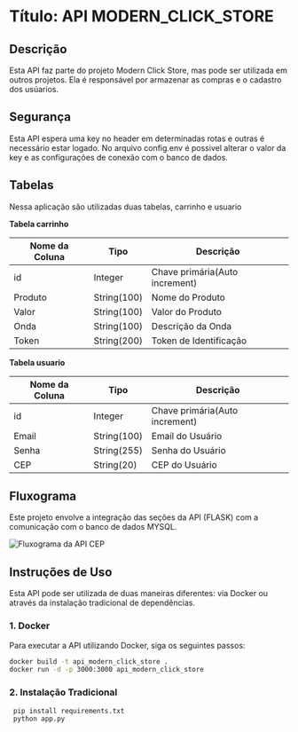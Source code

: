 # Título: API MODERN_CLICK_STORE

## Descrição

Esta API faz parte do projeto Modern Click Store, mas pode ser utilizada em outros projetos. Ela é responsável por armazenar as compras e o cadastro dos usúarios.

## Segurança

Esta API espera uma key no header em determinadas rotas e outras é necessário estar logado.
No arquivo config.env é possivel alterar o valor da key e as configurações de conexão com o banco de dados.

## Tabelas

Nessa aplicação são utilizadas duas tabelas, carrinho e usuario

**Tabela carrinho**

| Nome da Coluna | Tipo       | Descrição                       |
|----------------|------------|---------------------------------|
| id             | Integer    | Chave primária(Auto increment)  |
| Produto        | String(100)| Nome do Produto                 |
| Valor          | String(100)| Valor do Produto                |
| Onda           | String(100)| Descrição da Onda               |
| Token          | String(200)| Token de Identificação          |


**Tabela usuario**

| Nome da Coluna | Tipo       | Descrição                      |
|----------------|------------|--------------------------------|
| id             | Integer    | Chave primária(Auto increment) |
| Email          | String(100)| Email do Usuário               |
| Senha          | String(255)| Senha do Usuário               |
| CEP            | String(20) | CEP do Usuário                 |


## Fluxograma

Este projeto envolve a integração das seções da API (FLASK) com a comunicação com o banco de dados MYSQL.

![Fluxograma da API CEP](https://drive.google.com/uc?export=view&id=1U9g5ff8OsP1tmSop7i7xAdokDXgwdGg0)

## Instruções de Uso

Esta API pode ser utilizada de duas maneiras diferentes: via Docker ou através da instalação tradicional de dependências.

### 1. Docker

Para executar a API utilizando Docker, siga os seguintes passos:

```bash
docker build -t api_modern_click_store .
docker run -d -p 3000:3000 api_modern_click_store
```
### 2. Instalação Tradicional
```bash
 pip install requirements.txt
 python app.py
